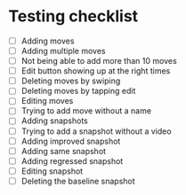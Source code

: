 # Testing checklist

- [ ] Adding moves
- [ ] Adding multiple moves
- [ ] Not being able to add more than 10 moves
- [ ] Edit button showing up at the right times
- [ ] Deleting moves by swiping
- [ ] Deleting moves by tapping edit
- [ ] Editing moves
- [ ] Trying to add move without a name
- [ ] Adding snapshots
- [ ] Trying to add a snapshot without a video
- [ ] Adding improved snapshot
- [ ] Adding same snapshot
- [ ] Adding regressed snapshot
- [ ] Editing snapshot
- [ ] Deleting the baseline snapshot
